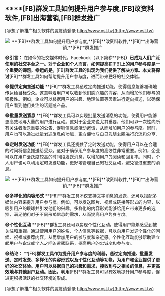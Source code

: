 ## ****[FB]**群发工具如何提升用户参与度,**[FB]**改资料软件,**[FB]**出海营销,**[FB]**群发推广**

[😍想了解推广相关软件的朋友请登录 http://www.vst.tw](http://www.vst.tw)

 <center><img src="https://vst.tw/MP4/tuiguang/png/4.png" alt="**[FB]**群发工具如何提升用户参与度,**[FB]**改资料软件,**[FB]**出海营销,**[FB]**群发推广"></center>

**😄引言：**
在如今的社交媒体时代，Facebook（以下简称**[FB]**）已成为人们广泛使用的社交平台之一。对于企业和个人而言，如何提高在**[FB]**上的用户参与度是一个重要的课题。幸运的是，**[FB]**群发工具的出现为我们提供了解决方案。本文将探讨**[FB]**群发工具如何帮助提升用户参与度，进而带来更好的社交体验。

**😄提供定向推送功能**
**[FB]**群发工具通过定向推送功能，使得信息能够准确地传达给目标受众。这意味着用户可以收到他们感兴趣的内容，从而增加他们参与的积极性。例如，企业可以根据用户的兴趣、地理位置等因素进行定向推送，以确保用户看到他们关注的话题或产品。

**😄批量发送消息**
**[FB]**群发工具可以实现批量发送消息的功能，使得用户能够更高效地与大量的用户进行互动。这对于企业来说尤其重要，他们可以一次性向所有关注者发送重要的公告、促销信息或活动邀请，从而增加用户的参与度。同时，用户也可以通过批量发送消息的功能，更方便地与自己的朋友圈进行交流和分享。

**😄定时发送功能**
**[FB]**群发工具还提供了定时发送功能，使得用户可以在合适的时间将信息推送给受众。这对于确保用户参与度的高效性非常重要。例如，企业可以在用户活跃度较高的时间段发送消息，以增加用户的阅读和回复率。同时，个人用户也可以利用定时发送功能，更好地管理自己的社交互动，避免错过重要的消息。

 <center><img src="https://vst.tw/MP4/tuiguang/png/1.png" alt="**[FB]**群发工具如何提升用户参与度,**[FB]**改资料软件,**[FB]**出海营销,**[FB]**群发推广"></center>

**😄多样化的内容形式**
**[FB]**群发工具不仅支持文字消息的发送，还可以搭配多媒体内容来提升用户参与度。例如，可以发送图片、视频或链接等形式的内容，以吸引用户的眼球并引发他们的兴趣。多样化的内容形式能够给用户带来更多的选择，满足他们对于不同形式信息的需求，从而提高用户的参与度。

**😄个性化互动**
**[FB]**群发工具还可以实现个性化互动，使得用户能够感受到被关注和重视。通过使用用户的姓名、个人信息等数据，可以向用户发送个性化的问候、祝福或推荐内容，从而增加用户的参与度和亲近感。个性化互动能够帮助建立起用户与企业或个人之间的紧密联系，提高用户的忠诚度和参与度。

**😄结论：**
**[FB]**群发工具作为提升用户参与度的利器，通过定向推送、批量发送、定时发送、多样化的内容形式以及个性化互动等功能，为用户和企业提供了更好的社交体验。用户可以根据自己的兴趣和需求，接收到与之相关的信息，并更高效地与其他用户互动。因此，利用**[FB]**群发工具可以有效地提升用户参与度，促进更积极活跃的社交环境的形成。

[😍想了解推广相关软件的朋友请登录 http://www.vst.tw](http://www.vst.tw)



